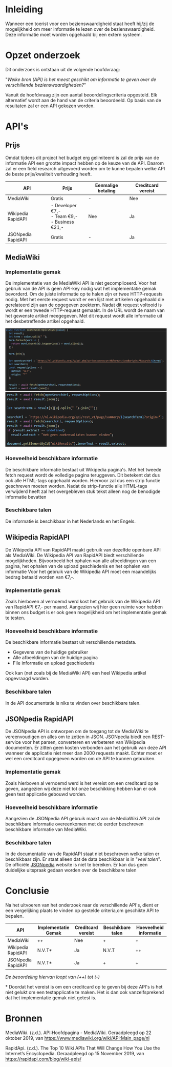 # Inleiding

Wanneer een toerist voor een bezienswaardigheid staat heeft hij/zij de mogelijkheid om meer informatie te lezen over de bezienswaardigheid. Deze informatie moet worden opgehaald bij een extern systeem.

# Opzet onderzoek

Dit onderzoek is ontstaan uit de volgende hoofdvraag:

"_Welke bron (API) is het meest geschikt om informatie te geven over de verschillende bezienswaardigheden?_"

Vanuit de hoofdvraag zijn een aantal beoordelingscriteria opgesteld. Elk alternatief wordt aan de hand van de criteria beoordeeld. Op basis van de resultaten zal er een API gekozen worden.

# API's
## Prijs

Omdat tijdens dit project het budget erg gelimiteerd is zal de prijs van de informatie API een grootte impact hebben op de keuze van de API. Daarom zal er een field research uitgevoerd worden om te kunne bepalen welke API de beste prijs/kwaliteit verhouding heeft.

| API                | Prijs                                                   | Eenmalige betaling | Creditcard vereist |
| ------------------ | ------------------------------------------------------- | ------------------ | ------------------ |
| MediaWiki          | Gratis                                                  | -                  | Nee                |
| Wikipedia RapidAPI | - Developer €7,- <br> - Team €9,- <br> - Business €21,- | Nee                | Ja                 |
| JSONpedia RapidAPI | Gratis                                                  | -                  | Ja                 |


## MediaWiki

### **Implementatie gemak**

De implementatie van de MediaWiki API is niet gecompliceerd. Voor het gebruik van de API is geen API-key nodig wat het implementatie gemak bevorderd. Om de juiste informatie op te halen zijn er twee HTTP-requests nodig. Met het eerste request wordt er een lijst met artikelen opgehaald die gerelateerd zijn aan de opgegeven zoekterm. Nadat dit request voltooid is wordt er een tweede HTTP-request gemaakt. In de URL wordt de naam van het gewenste artikel meegegeven. Met dit request wordt alle informatie uit het desbetreffende artikel opgehaald.

![Picture](https://github.com/TimMaasGeesteranus/AangevuldeRealiteit/blob/master/docs/onderzoek/media/InformatieAPI_1.PNG)
![Picture2](https://github.com/TimMaasGeesteranus/AangevuldeRealiteit/blob/master/docs/onderzoek/media/InformatieAPI_2.PNG)

### **Hoeveelheid beschikbare informatie**

De beschikbare informatie bestaat uit Wikipedia pagina's. Met het tweede fetch request wordt de volledige pagina teruggeven. Dit betekent dat dus ook alle HTML-tags opgehaald worden. Hiervoor zal dus een strip functie geschreven moeten worden. Nadat de strip-functie alle HTML-tags verwijderd heeft zal het overgebleven stuk tekst alleen nog de benodigde informatie bevatten

### **Beschikbare talen**

De informatie is beschikbaar in het Nederlands en het Engels.

## Wikipedia RapidAPI

De Wikipedia API van RapidAPI maakt gebruik van dezelfde openbare API als MediaWiki. De Wikipedia API van RapidAPI biedt verschillende mogelijkheden. Bijvoorbeeld het ophalen van alle afbeeldingen van een pagina, het ophalen van de upload geschiedenis en het ophalen van informatie
Voor het gebruik van de Wikipedia API moet een maandelijks bedrag betaald worden van €7,-.

### **Implementatie gemak**

Zoals hierboven al vernoemd werd kost het gebruik van de Wikipedia API van RapidAPI €7,- per maand. Aangezien wij hier geen ruimte voor hebben binnen ons budget is er ook geen mogelijkheid om het implementatie gemak te testen.

### **Hoeveelheid beschikbare informatie**

De beschikbare informatie bestaat uit verschillende metadata.

- Gegevens van de huidige gebruiker
- Alle afbeeldingen van de huidige pagina
- File informatie en upload geschiedenis

Ook kan (net zoals bij de MediaWiki API) een heel Wikipedia artikel opgevraagd worden.

### **Beschikbare talen**

In de API documentatie is niks te vinden over beschikbare talen.

## JSONpedia RapidAPI

De JSONpedia API is ontworpen om de toegang tot de MediaWiki te vereenvoudigen en alles om te zetten in JSON. JSONpedia biedt een REST-service voor het parsen, converteren en verbeteren van Wikipedia documenten. Er zitten geen kosten verbonden aan het gebruik van deze API wanneer de applicatie niet meer dan 2000 requests maakt. Echter moet er wel een creditcard opgegeven worden om de API te kunnen gebruiken.

### **Implementatie gemak**

Zoals hierboven al vernoemd werd is het vereist om een creditcard op te geven, aangezien wij deze niet tot onze beschikking hebben kan er ook geen test applicatie gebouwd worden.

### **Hoeveelheid beschikbare informatie**

Aangezien de JSONpedia API gebruik maakt van de MediaWiki API zal de beschikbare informatie overeenkomen met de eerder beschreven beschikbare informatie van MediaWiki.

### **Beschikbare talen**

In de documentatie van de RapidAPI staat niet beschreven welke talen er beschikbaar zijn. Er staat alleen dat de data beschikbaar is in "_veel talen_". De officiële [JSONpedia](http://jsonpedia.org/) website is niet te bereiken. Er kan dus geen duidelijke uitspraak gedaan worden over de beschikbare talen

# Conclusie

Na het uitvoeren van het onderzoek naar de verschillende API's, dient er een vergelijking plaats te vinden op gestelde criteria,om geschikte API te bepalen.

| API                | Implementatie Gemak | Creditcard vereist | Beschikbare talen | Hoeveelheid informatie |
| ------------------ | ------------------- | ------------------ | ----------------- | ---------------------- |
| MediaWiki          | ++                  | Nee                | +                 | +                      |
| Wikipedia RapidAPI | N.V.T\*             | Ja                 | N.V.T             | ++                     |
| JSONpedia RapidAPI | N.V.T\*             | Ja                 | +                 | +                      |

_De beoordeling hiervan loopt van (++) tot (-)_

\* Doordat het vereist is om een creditcard op te geven bij deze API's is het niet gelukt om een testapplicatie te maken.
Het is dan ook vanzelfsprekend dat het implementatie gemak niet getest is.

# Bronnen

MediaWiki. (z.d.). API:Hoofdpagina - MediaWiki. Geraadpleegd op 22 oktober 2019, van https://www.mediawiki.org/wiki/API:Main_page/nl

RapidApi. (z.d.). The Top 10 Wiki APIs That Will Change How You Use the Internet’s Encyclopedia. Geraadpleegd op 15 November 2019, van https://rapidapi.com/blog/wiki-apis/
